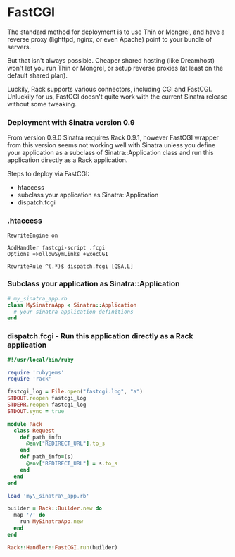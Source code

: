 # FastCGI

The standard method for deployment is to use Thin or Mongrel, and have a 
reverse proxy (lighttpd, nginx, or even Apache) point to your bundle of servers.

But that isn't always possible. Cheaper shared hosting (like Dreamhost) won't
let you run Thin or Mongrel, or setup reverse proxies (at least on the default
shared plan).

Luckily, Rack supports various connectors, including CGI and FastCGI. Unluckily
for us, FastCGI doesn't quite work with the current Sinatra release without some tweaking.

### Deployment with Sinatra version 0.9

From version 0.9.0 Sinatra requires Rack 0.9.1, however FastCGI wrapper from
this version seems not working well with Sinatra unless you define your
application as a subclass of Sinatra::Application class and run this
application directly as a Rack application.

Steps to deploy via FastCGI:

  * htaccess
  * subclass your application as Sinatra::Application
  * dispatch.fcgi

### .htaccess

```
RewriteEngine on

AddHandler fastcgi-script .fcgi
Options +FollowSymLinks +ExecCGI

RewriteRule ^(.*)$ dispatch.fcgi [QSA,L]
```

### Subclass your application as Sinatra::Application

```ruby
# my_sinatra_app.rb
class MySinatraApp < Sinatra::Application
  # your sinatra application definitions
end
```

### dispatch.fcgi - Run this application directly as a Rack application

```ruby
#!/usr/local/bin/ruby

require 'rubygems'
require 'rack'

fastcgi_log = File.open("fastcgi.log", "a")
STDOUT.reopen fastcgi_log
STDERR.reopen fastcgi_log
STDOUT.sync = true

module Rack
  class Request
    def path_info
      @env["REDIRECT_URL"].to_s
    end
    def path_info=(s)
      @env["REDIRECT_URL"] = s.to_s
    end
  end
end

load 'my\_sinatra\_app.rb'

builder = Rack::Builder.new do
  map '/' do
    run MySinatraApp.new
  end
end

Rack::Handler::FastCGI.run(builder)
```

